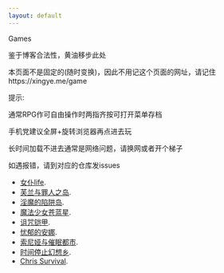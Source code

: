 ```yaml
---
layout: default
---
```


Games

鉴于博客合法性，黄油移步此处

本页面不是固定的(随时变换)，因此不用记这个页面的网址，请记住https://xingye.me/game

提示:

通常RPG作可自由操作时两指齐按可打开菜单存档

手机党建议全屏+旋转浏览器再点进去玩

长时间加载不进去通常是网络问题，请换网或者开个梯子

如遇报错，请到对应的仓库发issues


*   [女仆life](https://arcxingye.github.io/MaidLife/).
*   [芙兰与罪人之岛](https://amemei.github.io/FuranToZaininNoSima/index.html).
*   [淫魔的陷阱岛](https://amemei.github.io/TrapIsland/index.html).
*   [魔法少女苍蓝星](https://amemei.github.io/MagicGirls/index.html).
*   [诅咒铠甲](https://amemei.github.io/ArmorDamned/index.html).
*   [忧郁的安娜](https://arcxingye.github.io/melancholianna/index.html).
*   [索尼娅与催眠都市](https://amemei.github.io/HypnoticCity/index.html).
*   [时间停止幻想乡](https://amemei.github.io/THEWorld/index.html).
*   [Chris Survival](https://amemei.github.io/ChrisSurvival/index.html).
